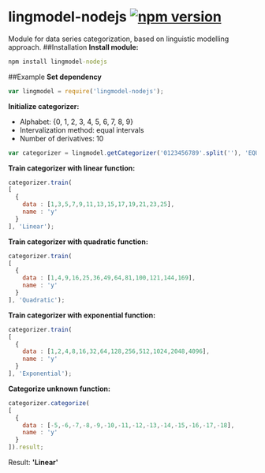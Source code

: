 # lingmodel-nodejs [![npm version](https://badge.fury.io/js/lingmodel-nodejs.svg)](https://badge.fury.io/js/lingmodel-nodejs)
Module for data series categorization, based on linguistic modelling approach.
##Installation
**Install module:**
```cmd
npm install lingmodel-nodejs
```
##Example
**Set dependency**
```js
var lingmodel = require('lingmodel-nodejs');
```

**Initialize categorizer:**
- Alphabet: {0, 1, 2, 3, 4, 5, 6, 7, 8, 9}
- Intervalization method: equal intervals
- Number of derivatives: 10
```js
var categorizer = lingmodel.getCategorizer('0123456789'.split(''), 'EQUAL', 10);
```

**Train categorizer with linear function:**
```js
categorizer.train(
[
  {
    data : [1,3,5,7,9,11,13,15,17,19,21,23,25],
    name : 'y'
  }
], 'Linear');
```

**Train categorizer with quadratic function:**
```js
categorizer.train(
[
  {
    data : [1,4,9,16,25,36,49,64,81,100,121,144,169],
    name : 'y'
  }
], 'Quadratic');
```

**Train categorizer with exponential function:**
```js
categorizer.train(
[
  {
    data : [1,2,4,8,16,32,64,128,256,512,1024,2048,4096],
    name : 'y'
  }
], 'Exponential');
```

**Categorize unknown function:**
```js
categorizer.categorize(
[
  {
    data : [-5,-6,-7,-8,-9,-10,-11,-12,-13,-14,-15,-16,-17,-18],
    name : 'y'
  }
]).result;
```
Result: **'Linear'**

